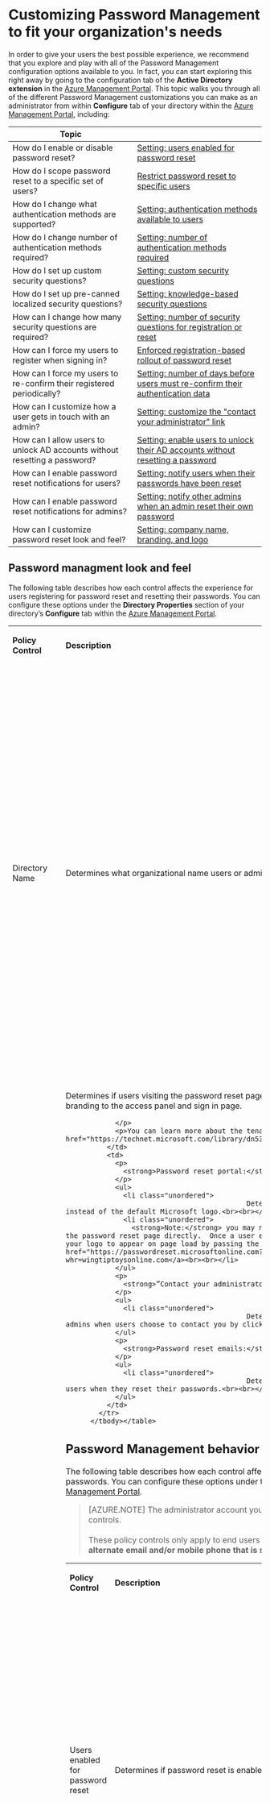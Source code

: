 <properties 
    pageTitle="Customize: Azure AD Password Management | Microsoft Azure" 
    description="How to customize Password Management look and feel, behavior, and notifications in Azure AD to meet your needs." 
    services="active-directory" 
    documentationCenter="" 
    authors="asteen" 
    manager="kbrint" 
    editor="billmath"/>

<tags 
    ms.service="active-directory" 
    ms.workload="identity" 
    ms.tgt_pltfrm="na" 
    ms.devlang="na" 
    ms.topic="article" 
    ms.date="11/16/2015" 
    ms.author="asteen"/>

# Customizing Password Management to fit your organization's needs
In order to give your users the best possible experience, we recommend that you explore and play with all of the Password Management configuration options available to you. In fact, you can start exploring this right away by going to the configuration tab of the **Active Directory extension** in the [Azure Management Portal](https://manage.windowsazure.com). This topic walks you through all of the different Password Management customizations you can make as an administrator from within **Configure** tab of your directory within the [Azure Management Portal](https://manage.windowsazure.com), including:

| Topic |  |
| --------- | --------- |
| How do I enable or disable password reset? | [Setting: users enabled for password reset](#users-enabled-for-password-reset) |
| How do I scope password reset to a specific set of users? | [Restrict password reset to specific users](#restrict-access-to-password-reset) |
| How do I change what authentication methods are supported? | [Setting: authentication methods available to users](#authentication-methods-available-to-users) |
| How do I change number of authentication methods required? | [Setting: number of authentication methods required](#number-of-authentication-methods-required) |
| How do I set up custom security questions? | [Setting: custom security questions](#custom-security-questions) |
| How do I set up pre-canned localized security questions? | [Setting: knowledge-based security questions](#knowledge-based-security-questions) |
| How can I change how many security questions are required? | [Setting: number of security questions for registration or reset](#number-of-questions-required-to-register) |
| How can I force my users to register when signing in? | [Enforced registration-based rollout of password reset](#require-users-to-register-when-signing-in) |
| How can I force my users to re-confirm their registered periodically? | [Setting: number of days before users must re-confirm their authentication data](#number-of-days-before-users-must-confirm-their-contact-data) |
| How can I customize how a user gets in touch with an admin? | [Setting: customize the "contact your administrator" link](#customize-the-contact-your-administrator-link) |
| How can I allow users to unlock AD accounts without resetting a password? | [Setting: enable users to unlock their AD accounts without resetting a password](#allow-users-to-unlock-accounts-without-resetting-their-password) |
| How can I enable password reset notifications for users? | [Setting: notify users when their passwords have been reset](#notify-users-and-admins-when-their-own-password-has-been-reset) |
| How can I enable password reset notifications for admins? | [Setting: notify other admins when an admin reset their own password](#notify-admins-when-other-admins-reset-their-own-passwords) |
| How can I customize password reset look and feel? | [Setting: company name, branding, and logo ](#password-managment-look-and-feel) |


## Password managment look and feel
The following table describes how each control affects the experience for users registering for password reset and resetting their passwords.  You can configure these options under the **Directory Properties** section of your directory’s **Configure** tab within the [Azure Management Portal](https://manage.windowsazure.com).

<table>
            <tbody><tr>
              <td>
                <p>
                  <strong>Policy Control</strong>
                </p>
              </td>
              <td>
                <p>
                  <strong>Description</strong>
                </p>
              </td>
              <td>
                <p>
                  <strong>Affects?</strong>
                </p>
              </td>
            </tr>
            <tr>
              <td>
                <div id="directory-name">
                  <p>Directory Name</p>
                </div>
              </td>
              <td>
                <p>Determines what organizational name users or admins see on password reset email communications</p>
              </td>
              <td>
                <p>
                  <strong>”Contact your administrator” emails:</strong>
                </p>
                <ul>
                  <li class="unordered">
                                                Determines the from address friendly name, e.g. “Microsoft on behalf of <strong>Wingtip Toys</strong>”<br><br></li>
                  <li class="unordered">
                                                Determines the subject name of the email, e.g. “<strong>Wingtip Toys</strong> account email verification code”<br><br></li>
                </ul>
                <p>
                  <strong>Password reset emails:</strong>
                </p>
                <ul>
                  <li class="unordered">
                                                Determines the from address friendly name, e.g. “Microsoft on behalf of <strong>Wingtip Toys</strong>”<br><br></li>
                </ul>
              </td>
            </tr>
            <tr>
              <td>
                <div id="sign-in-and-access-panel-page-appearance">
                  <p>Sign in and access panel page appearance</p>
                </div>
              </td>
              <td>
                <p>Determines if users visiting the password reset page see the Microsoft logo or your own custom logo.  This configuration item also adds your branding to the access panel and sign in page.</p>
                <p>
                  
                </p>
                <p>You can learn more about the tenant branding and customization feature at <a href="https://technet.microsoft.com/library/dn532270.aspx">Add company branding to your Sign In and Access Panel pages</a>.</p>
              </td>
              <td>
                <p>
                  <strong>Password reset portal:</strong>
                </p>
                <ul>
                  <li class="unordered">
                                                Determines whether or not your logo is shown at the top of the password reset portal instead of the default Microsoft logo.<br><br></li>
                  <li class="unordered">
                    <strong>Note:</strong> you may not see your logo on the first page of the password reset portal if you come to the password reset page directly.  Once a user enters his or her userID and clicks next, your logo will appear.  You can force your logo to appear on page load by passing the whr parameter to the password reset page, like this: <a href="https://passwordreset.microsoftonline.com?whr=wingtiptoysonline.com">https://passwordreset.microsoftonline.com?whr=wingtiptoysonline.com</a><br><br></li>
                </ul>
                <p>
                  <strong>”Contact your administrator” emails:</strong>
                </p>
                <ul>
                  <li class="unordered">
                                                Determines whether or not your logo is shown at the bottom of the emails sent to admins when users choose to contact you by clicking the “contact your administrator” link on the password reset UI.<br><br></li>
                </ul>
                <p>
                  <strong>Password reset emails:</strong>
                </p>
                <ul>
                  <li class="unordered">
                                                Determines whether or not your logo is shown at the bottom of the emails sent to users when they reset their passwords.<br><br></li>
                </ul>
              </td>
            </tr>
          </tbody></table>

## Password Management behavior
The following table describes how each control affects the experience for users registering for password reset and resetting their passwords.  You can configure these options under the **User Password Reset Policy** section of your directory’s **Configure** tab in the [Azure Management Portal](https://manage.windowsazure.com).

> [AZURE.NOTE] The administrator account you are using must have an AAD Premium license assigned in order to see these policy controls.<br><br>These policy controls only apply to end users resetting their passwords, not administrators.  **Administrators have a default policy of alternate email and/or mobile phone that is specified for them by Microsoft which cannot be changed.**

<table>
            <tbody><tr>
              <td>
                <p>
                  <strong>Policy Control</strong>
                </p>
              </td>
              <td>
                <p>
                  <strong>Description</strong>
                </p>
              </td>
              <td>
                <p>
                  <strong>Affects?</strong>
                </p>
              </td>
            </tr>
            <tr>
              <td>
                <div id="users-enabled-for-password-reset">
                  <p>Users enabled for password reset</p>
                </div>
              </td>
              <td>
                <p>Determines if password reset is enabled for users in this directory. </p>
              </td>
              <td>
                <p>
                  <strong>Registration portal:</strong>
                </p>
                <ul>
                  <li class="unordered">
                                                If set to no, no users can register their own challenge data.<br><br></li>
                  <li class="unordered">
                                                If set to yes, any end user in the directory can register challenge data by going to the registration portal at <a href="http://aka.ms/ssprsetup">http://aka.ms/ssprsetup</a>.<br><br></li>
                  <li class="unordered">
                    <strong>Note:</strong> users must have an Azure AD Premium or Basic license assigned before they can register for password reset.<br><br></li>
                </ul>
                <p>
                  <strong>Password reset portal:</strong>
                </p>
                <ul>
                  <li class="unordered">
                                                If set to no, users see a message saying the must contact their admin to reset their password.<br><br></li>
                  <li class="unordered">
                                                If set to yes, users are able to reset their passwords automatically by going to  <a href="http://passwordreset.microsoftonline.com">http://passwordreset.microsoftonline.com</a>, or clicking on the <strong>can’t access your account</strong> link on any Organizational ID sign-in page.<br><br></li>
                  <li class="unordered">
                    <strong>Note:</strong> users must have an Azure AD Premium or Basic license assigned before they can reset their passwords.<br><br></li>
                </ul>
              </td>
            </tr>
            <tr>
              <td>
                <div id="restrict-access-to-password-reset">
                  <p>Restrict access to password reset</p>
                </div>
              </td>
              <td>
                <p>Determines whether only a particular group of users is allowed to use password reset. (Only visible if <strong>users enabled for password reset</strong> is set to <strong>yes</strong>).</p>
              </td>
              <td>
                <p>
                  <strong>Registration portal:</strong>
                </p>
                <ul>
                  <li class="unordered">
                                                If set to no, then all end users in your directory can register for password reset at <a href="http://aka.ms/ssprsetup">http://aka.ms/ssprsetup</a><br><br></li>
                  <li class="unordered">
                                                If set to yes, then only end users specified in the <strong>group that can perform password reset</strong> control can register for password reset at  <a href="http://aka.ms/ssprsetup">http://aka.ms/ssprsetup</a><br><br></li>
                </ul>
                <p>
                  <strong>Password reset portal:</strong>
                </p>
                <ul>
                  <li class="unordered">
                                                If set to no, then all end users in your directory can reset their passwords.<br><br></li>
                  <li class="unordered">
                                                If set to yes, then only end users specified in the <strong>group that can perform password reset</strong> control can reset their passwords.<br><br></li>
                </ul>
              </td>
            </tr>
            <tr>
              <td>
                <div id="group-that-can-perform-password-reset">
                  <p>Group that can perform password reset</p>
                </div>
              </td>
              <td>
                <p>Determines what group of end users is allowed to use password reset. </p>
                <p>
                  
                </p>
                <p>(Only visible if <strong>restrict access to password reset</strong> is set to <strong>yes</strong>).</p>
              </td>
              <td>
                <p>
                  <strong>Note:</strong>
                </p>
                <ul>
                  <li class="unordered">
                                                If no group is specified and you click <strong>Save</strong>, an empty group called <strong>SSPRSecurityGroupUsers</strong> will be created for you.<br><br></li>
                  <li class="unordered">
                                                If you’d like to specify your own group, you can provide your own display name.<br><br></li>
                </ul>
                <p>
                  <strong>Registration portal:</strong>
                </p>
                <ul>
                  <li class="unordered">
                                                If <strong>restrict access to password reset</strong> is set to <strong>yes</strong>, then only end users in this group will be able to register for password reset. <br><br></li>
                </ul>
                <p>
                  <strong>Password reset portal:</strong>
                </p>
                <ul>
                  <li class="unordered">
                                                If <strong>restrict access to password reset</strong> is set to <strong>yes</strong>, then only end users in this group will be able to reset their passwords.<br><br></li>
                </ul>
              </td>
            </tr>
            <tr>
              <td>
                <div id="authentication-methods-available-to-users">
                  <p>Authentication methods available to users</p>
                </div>
              </td>
              <td>
                <p>Determines which challenges a user is allowed to use to reset his or her password.</p>
                <p>
                  
                </p>
                <p>(Only visible if <strong>users enabled for password reset</strong> is set to <strong>yes</strong>).</p>
              </td>
              <td>
                <p>
                  
                </p>
                <p>
                  
                </p>
                <p>
                  <strong>Note:</strong>
                </p>
                <ul>
                  <li class="unordered">
                                                At least one option must be selected.<br><br></li>
                  <li class="unordered">
                                                We highly recommend enabling at least 2 options to give your users the most flexibility when resetting their passwords.<br><br></li>
                  <li class="unordered">
                                                If you are using security questions, we highly recommend you use them in conjunction with another authentication method, as security questions can be less secure than phone or email-based password reset methods.<br><br></li>
                </ul>
                <p>
                  <strong>Which directory fields are used?</strong>
                </p>
                <ul>
                  <li class="unordered">
                                                Office Phone corresponds to the <strong>Office Phone</strong> attribute on a user object in the directory.<br><br></li>
                  <li class="unordered">
                                                Mobile Phone corresponds to either the <strong>Authentication Mobile</strong> attribute (which is not publically visible) or the <strong>Mobile Phone</strong> attribute (which is publically visible) on a user object in the directory.  The service first checks <strong>Authentication Phone</strong> for data, and if there is none present, falls back to the <strong>Mobile Phone</strong> attribute.<br><br></li>
                  <li class="unordered">
                                                Alternate Email Address corresponds to either the <strong>Authentication Email</strong> attribute (which is not publically visible) or the <strong>Alternate Email</strong> attribute on a user object in the directory.  The service first checks <strong>Authentication Email</strong> for data, and if there is none present, falls back to the <strong>Alternate Email</strong> attribute.<br><br></li>
                  <li class="unordered">
                                                Security Questions are stored privately and securely on a user object in the directory and can only be answered by users during registration.  For security purposes, there is currently no way for an administrator to edit or see these answers.<br><br></li>
                  <li class="unordered">
                    <strong>Note: </strong>by default, only the cloud attributes Office Phone and Mobile Phone are synchronized to your cloud directory from your on-premises directory.  To learn more about which on-premises attributes are synced to the cloud, see <a href="https://msdn.microsoft.com/library/azure/dn764938.aspx">Attributes synchronized to Azure AD.</a><br><br></li>
                </ul>
                <p>
                  <strong>Registration portal:</strong>
                </p>
                <ul>
                  <li class="unordered">
                                                Affects which authentication methods are displayed when users are registering.  If you do not enable a given authentication method, users will not be able to self-register for that authentication method.<br><br></li>
                  <li class="unordered">
                    <strong>Note: </strong>users are currently not able to register their own office phone numbers; that authentication method must be defined by their administrator.<br><br></li>
                </ul>
                <p>
                  <strong>Password reset portal:</strong>
                </p>
                <ul>
                  <li class="unordered">
                                                Determines which authentication methods a user can use as challenges for a given verification step.  For example, if a user has data in both the <strong>Office Phone</strong> and <strong>Authentication Phone</strong> fields in Azure Active Directory, then he or she can use either of these authentication methods to recover his or her password.<br><br></li>
                  <li class="unordered">
                    <strong>Note: </strong>users will be able to reset their password if and only if they have data present in the authentication methods you have enabled as an administrator.<br><br></li>
                </ul>
              </td>
            </tr>
            <tr>
              <td>
                <div id="number-of-authentication-methods-required">
                  <p>Number of authentication methods required</p>
                </div>
              </td>
              <td>
                <p>Determines the minimum number of the available authentication methods a user must go through to reset his or her password.</p>
                <p>
                  
                </p>
                <p>(Only visible if <strong>users enabled for password reset</strong> is set to <strong>yes</strong>).</p>
              </td>
              <td>
                <p>
                  <strong>Note:</strong>
                </p>
                <ul>
                  <li class="unordered">
                                                Can be set to 1 or 2 authentication methods required.<br><br></li>
                </ul>
                <p>
                  <strong>Registration portal:</strong>
                </p>
                <ul>
                  <li class="unordered">
                                                Determines the minimum number of authentication methods a user must register before being able to finish the registration experience.<br><br></li>
                </ul>
                <p>
                  <strong>Password reset portal:</strong>
                </p>
                <ul>
                  <li class="unordered">
                                                Affects number of verification steps a user must go through before being able to reset a password.  A verification step is defined to be a user using one piece of authentication information (such as a call to their office phone, or an email to their alternate email) to verify their account.<br><br></li>
                  <li class="unordered">
                    <strong>Note:</strong> If a user does not have the required amount of authentication information defined on his or her account in order to be successful resetting his or her password in accordance with the policy you’ve set, he or she will see an error page which will direct them to request an administrator to reset his or her password.  <br><br></li>
                </ul>
              </td>
            </tr>
            <tr>
              <td>
                <div id="number-of-questions-required-to-register">
                  <p>Number of questions required to register</p>
                </div>
              </td>
              <td>
                <p>Determines the minimum number of questions a user must answer when registering for the security questions option.</p>
                <p>(Only visible if the <strong>Security Questions</strong> checkbox is enabled).</p>
              </td>
              <td>
                <p>
                  <strong>Note:</strong>
                </p>
                <ul>
                  <li class="unordered">
                                                Can be set to 3 – 5 questions required to register.<br><br></li>
                  <li class="unordered">
                                                Number of questions required to register must be greater than or equal to the number of questions required to reset.<br><br></li>
                  <li class="unordered">
                                                We recommend you set the number of questions required to register to be higher than the number required to reset so users have more flexibility when resetting their passwords.  This is also a more secure configuration because we will randomly select questions for the user to answer from the pool of all of the questions they have registered.<br><br></li>
                </ul>
                <p>
                  <strong>Registration portal:</strong>
                </p>
                <ul>
                  <li class="unordered">
                                                Determines the minimum number of questions a user must answer before the user is considered fully registered for password reset.<br><br></li>
                </ul>
              </td>
            </tr>
            <tr>
              <td>
                <div id="number-of-questions-required-to-reset">
                  <p>Number of questions required to reset </p>
                </div>
              </td>
              <td>
                <p>Determines the minimum number of questions a user must answer when resetting a password.</p>
                <p>
                  
                </p>
                <p>(Only visible if the <strong>Security Questions</strong> checkbox is enabled).</p>
              </td>
              <td>
                <p>
                  <strong>Note:</strong>
                </p>
                <ul>
                  <li class="unordered">
                                                Can be set to 3 – 5 questions required to reset.<br><br></li>
                  <li class="unordered">
                                                Number of questions required to reset must be less than or equal to the number of questions required to register.<br><br></li>
                </ul>
                <p>
                  <strong>Password reset portal:</strong>
                </p>
                <ul>
                  <li class="unordered">
                                                Determines the minimum number of questions a user must answer before the user’s password can be reset.<br><br></li>
                  <li class="unordered">
                                                At the time of password reset, this number of questions will be selected at random from the user’s total list of registered questions.  For example, if the user has 5 questions registered, 3 of those 5 questions will be selected at random when the user comes to reset a password.  The user must then answer all of these questions correctly before the password can be reset.<br><br></li>
                </ul>
              </td>
            </tr>
            <tr>
              <td>
                <div id="knowledge-based-security-questions">
                  <p>Knowledge based security questions</p>
                </div>
              </td>
              <td>
                <p>Defines the pre-canned security questions your users may choose from when registering for password reset and when resetting their passwords.</p>
                <p>
                  
                </p>
                <p>(Only visible if the <strong>Security Questions</strong> checkbox is enabled).</p>
              </td>
              <td>
                <p>
                  <strong>Note:</strong>
                </p>
                <ul>
                  <li class="unordered">
                                                All knowledge-based questions will be localized into the full set of O365 languages based off of the user's browser locale.<br><br></li>
                  <li class="unordered">
                                                Up to 20 total questions can be defined (the sum of your custom and knowledge-based questions).<br><br></li>
                 <li class="unordered">
                                                Min answer character limit is 3 characters.<br><br></li>
                  <li class="unordered">
                                                Max answer character limit is 40 characters.<br><br></li>
                  <li class="unordered">
                                                Users may not answer the same question twice.<br><br></li>
                  <li class="unordered">
                                                Users may not provide the same answer to two different questions twice.<br><br></li>
                  <li class="unordered">
                                                Any character set may be used to define answers (including Unicode characters).<br><br></li>
                  <li class="unordered">
                                                The number of questions defined must be greater than or equal to the number of questions required to register.<br><br></li>
                </ul>
                <p>
                  <strong>Registration portal:</strong>
                </p>
                <ul>
                  <li class="unordered">
                                                Determines which questions a user is able to provide answers for when registering for password reset.<br><br></li>
                </ul>
                <p>
                  <strong>Password reset portal:</strong>
                </p>
                <ul>
                  <li class="unordered">
                                                Determines which questions a user is able to use to reset a password.<br><br></li>
                </ul>
              </td>
            </tr>
            <tr>
              <td>
                <div id="custom-security-questions">
                  <p>Custom Security questions</p>
                </div>
              </td>
              <td>
                <p>Defines the security questions your users may choose from when registering for password reset and when resetting their passwords.</p>
                <p>
                  
                </p>
                <p>(Only visible if the <strong>Security Questions</strong> checkbox is enabled).</p>
              </td>
              <td>
                <p>
                  <strong>Note:</strong>
                </p>
                <ul>
                  <li class="unordered">
                                                Up to 20 total questions can be defined (the sum of your custom and knowledge-based questions).<br><br></li>
                  <li class="unordered">
                                                Max question character limit is 200 characters.<br><br></li>
                  <li class="unordered">
                                                Min answer character limit is 3 characters.<br><br></li>
                  <li class="unordered">
                                                Max answer character limit is 40 characters.<br><br></li>
                  <li class="unordered">
                                                Users may not answer the same question twice.<br><br></li>
                  <li class="unordered">
                                                Users may not provide the same answer to two different questions twice.<br><br></li>
                  <li class="unordered">
                                                Any character set may be used to define questions and answers (including Unicode characters).<br><br></li>
                  <li class="unordered">
                                                The number of questions defined must be greater than or equal to the number of questions required to register.<br><br></li>
                  <li class="unordered">
                                                Defining different questions for different locales is not supported for custom questions.  All custom questions will be displayed in the language in which you enter them in the administrative UI, even if the user's browser locale is different.  If you need these questions to be localized, please use the "knowledge based" questions instead.<br><br></li>
                </ul>
                <p>
                  <strong>Registration portal:</strong>
                </p>
                <ul>
                  <li class="unordered">
                                                Determines which questions a user is able to provide answers for when registering for password reset.<br><br></li>
                </ul>
                <p>
                  <strong>Password reset portal:</strong>
                </p>
                <ul>
                  <li class="unordered">
                                                Determines which questions a user is able to use to reset a password.<br><br></li>
                </ul>
              </td>
            </tr>
            <tr>
              <td>
                <div id="require-users-to-register-when-signing-in">
                  <p>Require users to register when signing in?</p>
                </div>
                <p>
                  
                </p>
              </td>
              <td>
                <p>Determines if a user is required to register contact data for password reset the next time he or she signs in.  
                </p>
                <p>This capability works on any sign-in page that uses a work or school account.  Such pages include all of Office 365, the Azure Management Portal, the Access Panel, and any federated or custom-developed applications that use Azure AD to sign in.
                </p>
                <p>
                  
                </p>
                <p>Enforced registration will only apply to users who are enabled for password reset, so if you have used the "restrict access to password reset" feature and scoped password reset to a specific group of users, then only users in that group will be required to register for password reset when signing in.</p>
                <p>
                  
                </p>
                <p>(Only visible if <strong>users enabled for password reset</strong> is set to <strong>yes</strong>).</p>
              </td>
              <td>
                <p>
                  
                </p>
                <p>
                  
                </p>
                <p>
                  <strong>Note:</strong>
                </p>
                <ul>
                  <li class="unordered">
                                                If you disable this feature, you can also manually send users to <a href="http://aka.ms/ssprsetup">http://aka.ms/ssprsetup</a> to register their contact data.  <br><br></li>
                  <li class="unordered">
                                                Users can also reach the registration portal by clicking the <strong>register for password reset</strong> link under the profile tab in the access panel.<br><br></li>
                  <li class="unordered">
                                                Registration via this method can be dismissed by clicking the cancel button or closing the window, but users will be nagged every time they sign in if they do not register.<br><br></li>
                </ul>
                <p>
                  <strong>Registration portal:</strong>
                </p>
                <ul>
                  <li class="unordered">
                                                This setting does not affect the behavior of the registration portal itself, rather, it determines whether or not the registration portal is shown to users when they sign in to the access panel.<br><br></li>
                </ul>
              </td>
            </tr>
            <tr>
              <td>
                <div id="number-of-days-before-users-must-confirm-their-contact-data">
                  <p>Number of days before users must confirm their contact data</p>
                </div>
              </td>
              <td>
                <p>When <strong>require users to register</strong> is turned on, this setting determines the period of time which can elapse before a user must re-confirm their data. </p>
                <p>
                  
                </p>
                <p>(Only visible if <strong>require users to register when signing in to the access panel</strong> is set to <strong>yes</strong>).</p>
              </td>
              <td>
                <p>
                  
                </p>
                <p>
                  
                </p>
                <p>
                  <strong>Note: </strong>
                </p>
                <ul>
                  <li class="unordered">
                                                Values between 0-730 days are accepted, with 0 days meaning that users will never be asked to re-confirm their contact data.<br><br></li>
                </ul>
                <p>
                  <strong>Registration portal:</strong>
                </p>
                <ul>
                  <li class="unordered">
                                                This setting does not affect the behavior of the registration portal itself, rather, it determines whether or not the registration portal is shown to users when their contact data needs to be reconfirmed. <br><br></li>
                </ul>
              </td>
            </tr>
            <tr>
              <td>
                <div id="customize-the-contact-your-administrator-link">
                  <p>Customize the contact your administrator link?</p>
                </div>
              </td>
              <td>
                <p>Controls whether or not the contact your administrator link (shown to the left) that appears on the password reset portal when an error occurs or a user waits too long on an operation points to a custom URL or email address.</p>
                <p>
                  
                </p>
                <p>(Only visible if <strong>users enabled for password reset</strong> is set to <strong>yes</strong>).</p>
              </td>
              <td>
                <p>
                  <strong>Note: </strong>
                </p>
                <ul>
                  <li class="unordered">
                                                If you enable this setting, you must choose a custom URL or email address by filling out the <strong>custom email address or url</strong> field immediately below this setting.<br><br></li>
                </ul>
                <p>
                  <strong>Password reset portal:</strong>
                </p>
                <ul>
                  <li class="unordered">
                                                If set to no, users clicking the highlighted link will dispatch an email to the primary email address of all tenant administrators requesting that his or her password be reset.  This email is dispatched by following the logic below:<br><br></li>
                  <li class="unordered">
                    <ul>
                      <li class="unordered">
                                                        If there are password administrators, send the email to all password administrators, up to a maximum of 100 total recipients.<br><br></li>
                      <li class="unordered">
                                                        If there are no password administrators, send the email to all user administrators, up to a maximum of 100 total recipients.<br><br></li>
                      <li class="unordered">
                                                        If there are no user administrators, send the email to all global administrators, up to a maximum of 100 total recipients.<br><br></li>
                    </ul>
                  </li>
                  <li class="unordered">
                                                If set to yes, this setting will customize the behavior of the highlighted link above to point to a custom URL or email address to which your users can navigate to get help with password reset.<br><br></li>
                  <li class="unordered">
                                                If you specify a URL, it will be opened in a new tab.<br><br></li>
                  <li class="unordered">
                                                If you specify an email address, we’ll create a mailto link to that email address.<br><br></li>
                </ul>
              </td>
            </tr>
            <tr>
              <td>
                <div id="custom-email-address-or-URL">
                  <p>Custom email address or URL</p>
                </div>
              </td>
              <td>
                <p>Controls the email address or URL to which the <strong>contact your administrator</strong> link points. </p>
                <p>
                  
                </p>
                <p>(Only visible if <strong>customize contact your administrator link</strong> is set to <strong>yes</strong>).</p>
              </td>
              <td>
                <p>
                  <strong>Note:</strong>
                </p>
                <ul>
                  <li class="unordered">
                                                Must be a valid intranet or extranet URL or email address.<br><br></li>
                </ul>
                <p>
                  <strong>Password reset portal:</strong>
                </p>
                <ul>
                  <li class="unordered">
                                                Changes where the <strong>contact your administrator</strong> link points.<br><br></li>
                  <li class="unordered">
                                                If you provide an email address, the link will become a “mailto” link to that email address.<br><br></li>
                  <li class="unordered">
                                                If you provide a URL, the link will become a standard href pointing to that URL which will open in a new tab.  <br><br></li>
                </ul>
              </td>
            </tr>
            <tr>
              <td>
                <div id="write-back-passwords-to-on-premises-directory">
                  <p>Write back passwords to on-premises directory</p>
                </div>
              </td>
              <td>
                <p>Controls whether or not Password Writeback is enabled for this directory and, if writeback is on, indicates the status of the on-premises writeback service.</p>
                <p>
                  
                </p>
                <p>This is setting is useful if you want to temporarily disable the service without re-configuring Azure AD Connect.</p>
              </td>
              <td>
                <p>
                  
                </p>
                <p>
                  <strong>Note:</strong>
                </p>
                <ul>
                  <li class="unordered">
                                                This control only appears if you have installed Password Writeback by downloading the latest version of Azure AD Connect and enabling the <strong>Password Writeback</strong> option under the <strong>optional features</strong> selection screen.<br><br></li>
                  <li class="unordered">
                                                If you have enabled Password Writeback and feel there is a configuration issue with the service, you can come to this tab and look at the <strong>password write back service status</strong> label to see if something is wrong.<br><br></li>
                  <li class="unordered">
                                                Statuses that can be shown are:<br><br><ul><li class="unordered"><strong>Configured </strong>– everything is working as expected<br><br></li><li class="unordered"><strong>Not configured</strong> – you have writeback installed, but we can’t reach the service, check to make sure you are not blocking outbound connections to 443 and try re-installing the service if you still have problems.<br><br></li></ul></li>
                </ul>
                <p>
                  <strong>Registration portal:</strong>
                </p>
                <ul>
                  <li class="unordered">
                                                If writeback is deployed and configured and this switch is set to <strong>no</strong>, then writeback will be disabled, and federated and password hash sync’d users will not be able to register for password reset their passwords.<br><br></li>
                  <li class="unordered">
                                                If the switch is set to <strong>yes</strong>, then writeback will be enabled, and federated and password hash sync’d users will be able to reset their passwords.<br><br></li>
                </ul>
                <p>
                  <strong>Password reset portal:</strong>
                </p>
                <ul>
                  <li class="unordered">
                                                If writeback is deployed and configured and this switch is set to <strong>no</strong>, then writeback will be disabled, and federated and password hash sync’d users will not be able to reset their passwords.<br><br></li>
                  <li class="unordered">
                                                If the switch is set to <strong>yes</strong>, then writeback will be enabled, and federated and password hash sync’d users will be able to reset their passwords.<br><br></li>
                </ul>
              </td>
            </tr>
             <tr>
              <td>
                <div id="allow-users-to-unlock-accounts-without-resetting-their-password">
                  <p>Allow users to unlock accounts without resetting their password</p>
                </div>
              </td>
              <td>
              
              <p>Designates whether or not users who visit the password reset portal should be given the option to unlock their on-premises Active Directory accounts without resetting their password. By default, Azure AD will always unlock accounts when performing a password reset, this setting allows you to separate those two operations.</p>
              
              <p>If set to “yes”, then users will be given the option to reset their password and unlock the account, or to unlock without resetting the password. </p>
              
              <p>If set to “no”, then users will only be able to perform a combined password reset and account unlock operation.</p>

              </td>
              <td>
                <p>
                  <strong>Note:</strong>
                </p>
                <ul>
                  <li class="unordered">
                                                In order to use this feature, you must install the August 2015 or later release of Azure AD Connect (v. 1.0.8667.0 or greater).<br><br><a href="http://www.microsoft.com/download/details.aspx?id=47594">Click here to download the latest version of Azure AD Connect.</a></li>
                        
                  <li class="unordered">
                    <strong>Note:</strong> In order to test this feature, you will need enable password writeback, and  use an account that is sourced from on-premises (like a federated or password synchronized user) and has a locked account.  Users who do not come from on premises and do not have a locked account will not see the option to unlock their accounts.</li>
                </ul>
                <p>
                  <strong>Password reset portal:</strong>
                </p>
                <ul>
                  <li class="unordered">
                                                After enabling this option, when a user with an on-premises account that is locked arrives at the password reset portal, he or she will be given the option to unlock their account without resetting their password.<br><br>Note that if you are using password writeback, accounts are already automatically unlocked when the password is reset, and that this option simply decouples those operations.<br><br>This is an especially useful option to enable if you find that many of your helpdesk calls are generated by account unlock requests.</li>
                </ul>
              </td>
            </tr>
          </tbody></table>

## Password Management notifications
The following table describes how each control affects the experience for users and admins who receive password reset notifications.  You can configure these options under the **Notifications** section of your directory’s **Configure** tab in the [Azure Management Portal](https://manage.windowsazure.com).

<table>
            <tbody><tr>
              <td>
                <p>
                  <strong>Policy Control</strong>
                </p>
              </td>
              <td>
                <p>
                  <strong>Description</strong>
                </p>
              </td>
              <td>
                <p>
                  <strong>Affects?</strong>
                </p>
              </td>
            </tr>
            <tr>
              <td>
                <div id="notify-admins-when-other-admins-reset-their-own-passwords">
                  <p>Notify admins when other admins reset their own passwords</p>
                </div>
              </td>
              <td>
                <p>Determines whether or not all global admins will be notified via an email to their primary email address when another admin of any type resets his or her own password.</p>
              </td>
              <td>
                <p>
                  <strong>Password reset portal:</strong>
                </p>
                <ul>
                  <li class="unordered">
                                                If set to no, then no notifications will be sent.<br><br></li>
                  <li class="unordered">
                                                If set to yes, then all other global administrators will be notified when any single admin resets his or her own password.<br><br></li>
                  <li class="unordered">
                                                This notification is sent via an email to the primary email addresses of all other global admins in the organization.<br><br></li>
                </ul>
                <p>
                  <strong>Example:</strong>
                </p>
                <ul>
                  <li class="unordered">
                                                If this option was enabled when admin A resets his password, and there are 3 other admins in the tenant, B, C, and D, then admins B, C, and D would receive an email indicating admin A reset his password.<br><br></li>
                </ul>
              </td>
            </tr>
            <tr>
              <td>
                <div id="notify-users-and-admins-when-their-own-password-has-been-reset">
                  <p>Notify users and admins when their own password has been reset</p>
                </div>
              </td>
              <td>
                <p>Determines whether or not end users or admins who reset their own passwords will receive an email notification that their password has been reset.</p>
              </td>
              <td>
                <p>
                  <strong>Password reset portal:</strong>
                </p>
                <ul>
                  <li class="unordered">
                                                If set to no, then no notifications will be sent.<br><br></li>
                  <li class="unordered">
                                                If set to yes, then whenever a user or admin resets his own password, he or she will receive a notification indicating his or her password has been reset.<br><br></li>
                  <li class="unordered">
                                                This notification is sent via an email to the primary, and alternate (or authentication) email address of the user who reset his or her password.<br><br></li>
                </ul>
              </td>
            </tr>
          </tbody></table>


<br/>
<br/>
<br/>

## Links to password reset documentation
Below are links to all of the Azure AD Password Reset documentation pages: 

* [**Reset your own password**](active-directory-passwords-update-your-own-password.md) - learn about how to reset or change your own password as a user of the system
* [**How it works**](active-directory-passwords-how-it-works.md) - learn about the six different components of the service and what each does
* [**Getting started**](active-directory-passwords-getting-started.md) - learn how to allow you users to reset and change their cloud or on-premises passwords
* [**Best practices**](active-directory-passwords-best-practices.md) - learn how to quickly deploy and effectively manage passwords in your organization
* [**Get insights**](active-directory-passwords-get-insights.md) - learn about our integrated reporting capabilities
* [**FAQ**](active-directory-passwords-faq.md) - get answers to frequently asked questions
* [**Troubleshooting**](active-directory-passwords-troubleshoot.md) - learn how to quickly troubleshoot problems with the service
* [**Learn more**](active-directory-passwords-learn-more.md) - go deep into the technical details of how the service works


[001]: ./media/active-directory-passwords-customize/001.jpg "Image_001.jpg"

